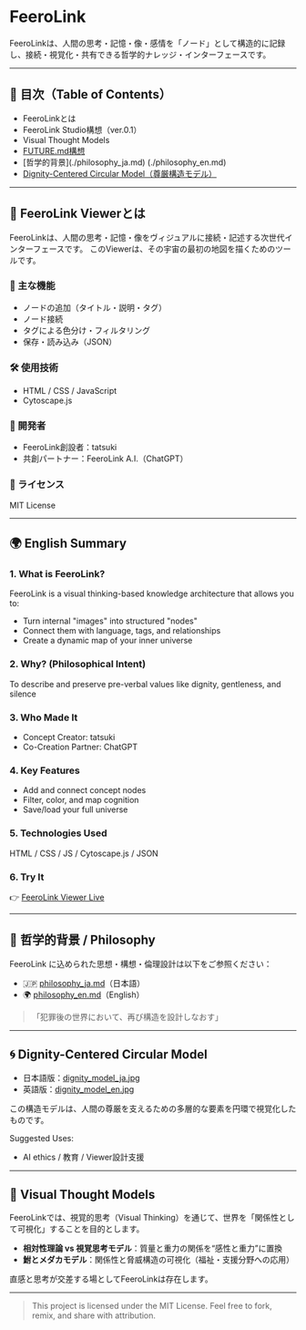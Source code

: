 # FeeroLink

FeeroLinkは、人間の思考・記憶・像・感情を「ノード」として構造的に記録し、接続・視覚化・共有できる哲学的ナレッジ・インターフェースです。

---

## 📘 目次（Table of Contents）

* FeeroLinkとは
* FeeroLink Studio構想（ver.0.1）
* Visual Thought Models
* [FUTURE.md構想](./docs/FUTURE.md)
* [哲学的背景]\(./philosophy_ja.md) (./philosophy_en.md)
* [Dignity-Centered Circular Model（尊厳構造モデル）](./docs/VisualThoughtModels/dignity_model_ja.jpg)

---

## 🌌 FeeroLink Viewerとは

FeeroLinkは、人間の思考・記憶・像をヴィジュアルに接続・記述する次世代インターフェースです。
このViewerは、その宇宙の最初の地図を描くためのツールです。

### 🔧 主な機能

* ノードの追加（タイトル・説明・タグ）
* ノード接続
* タグによる色分け・フィルタリング
* 保存・読み込み（JSON）

### 🛠 使用技術

* HTML / CSS / JavaScript
* Cytoscape.js

### 🧠 開発者

* FeeroLink創設者：tatsuki
* 共創パートナー：FeeroLink A.I.（ChatGPT）

### 📜 ライセンス

MIT License

---

## 🌍 English Summary

### 1. What is FeeroLink?

FeeroLink is a visual thinking-based knowledge architecture that allows you to:

* Turn internal "images" into structured "nodes"
* Connect them with language, tags, and relationships
* Create a dynamic map of your inner universe

### 2. Why? (Philosophical Intent)

To describe and preserve pre-verbal values like dignity, gentleness, and silence

### 3. Who Made It

* Concept Creator: tatsuki
* Co-Creation Partner: ChatGPT

### 4. Key Features

* Add and connect concept nodes
* Filter, color, and map cognition
* Save/load your full universe

### 5. Technologies Used

HTML / CSS / JS / Cytoscape.js / JSON

### 6. Try It

👉 [FeeroLink Viewer Live](https://feerolink-creator.github.io/FeeroLink/)

---

## 🧭 哲学的背景 / Philosophy

FeeroLink に込められた思想・構想・倫理設計は以下をご参照ください：

* 🇯🇵 [philosophy\_ja.md](./philosophy_ja.md)（日本語）
* 🌍 [philosophy\_en.md](./philosophy_en.md)（English）

> 「犯罪後の世界において、再び構造を設計しなおす」

---

## 🌀 Dignity-Centered Circular Model

* 日本語版：[dignity\_model\_ja.jpg](./docs/VisualThoughtModels/dignity_model_ja.jpg)
* 英語版：[dignity\_model\_en.jpg](./docs/VisualThoughtModels/dignity_model_en.jpg)

この構造モデルは、人間の尊厳を支えるための多層的な要素を円環で視覚化したものです。

Suggested Uses:

* AI ethics / 教育 / Viewer設計支援

---

## 🌱 Visual Thought Models

FeeroLinkでは、視覚的思考（Visual Thinking）を通じて、世界を「関係性として可視化」することを目的とします。

* **相対性理論 vs 視覚思考モデル**：質量と重力の関係を“感性と重力”に置換
* **鮒とメダカモデル**：関係性と脅威構造の可視化（福祉・支援分野への応用）

直感と思考が交差する場としてFeeroLinkは存在します。

---

> This project is licensed under the MIT License. Feel free to fork, remix, and share with attribution.
